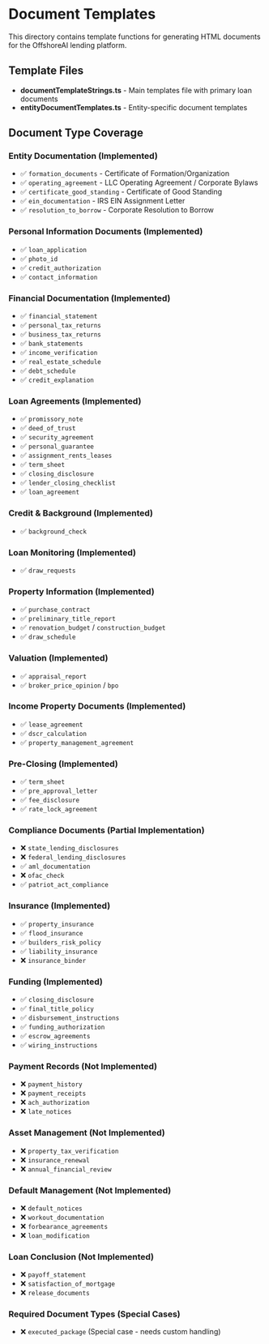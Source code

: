 # Document Templates

This directory contains template functions for generating HTML documents for the OffshoreAI lending platform.

## Template Files

- **documentTemplateStrings.ts** - Main templates file with primary loan documents
- **entityDocumentTemplates.ts** - Entity-specific document templates

## Document Type Coverage

### Entity Documentation (Implemented)
- ✅ `formation_documents` - Certificate of Formation/Organization
- ✅ `operating_agreement` - LLC Operating Agreement / Corporate Bylaws
- ✅ `certificate_good_standing` - Certificate of Good Standing
- ✅ `ein_documentation` - IRS EIN Assignment Letter
- ✅ `resolution_to_borrow` - Corporate Resolution to Borrow

### Personal Information Documents (Implemented)
- ✅ `loan_application`
- ✅ `photo_id`
- ✅ `credit_authorization`
- ✅ `contact_information`

### Financial Documentation (Implemented)
- ✅ `financial_statement`
- ✅ `personal_tax_returns`
- ✅ `business_tax_returns`
- ✅ `bank_statements`
- ✅ `income_verification`
- ✅ `real_estate_schedule`
- ✅ `debt_schedule`
- ✅ `credit_explanation`

### Loan Agreements (Implemented)
- ✅ `promissory_note`
- ✅ `deed_of_trust`
- ✅ `security_agreement`
- ✅ `personal_guarantee`
- ✅ `assignment_rents_leases`
- ✅ `term_sheet`
- ✅ `closing_disclosure`
- ✅ `lender_closing_checklist`
- ✅ `loan_agreement`

### Credit & Background (Implemented)
- ✅ `background_check`

### Loan Monitoring (Implemented)
- ✅ `draw_requests`

### Property Information (Implemented)
- ✅ `purchase_contract`
- ✅ `preliminary_title_report`
- ✅ `renovation_budget` / `construction_budget`
- ✅ `draw_schedule`

### Valuation (Implemented)
- ✅ `appraisal_report`
- ✅ `broker_price_opinion` / `bpo`

### Income Property Documents (Implemented)
- ✅ `lease_agreement`
- ✅ `dscr_calculation`
- ✅ `property_management_agreement`

### Pre-Closing (Implemented)
- ✅ `term_sheet`
- ✅ `pre_approval_letter`
- ✅ `fee_disclosure`
- ✅ `rate_lock_agreement`

### Compliance Documents (Partial Implementation)
- ❌ `state_lending_disclosures`
- ❌ `federal_lending_disclosures`
- ✅ `aml_documentation`
- ❌ `ofac_check`
- ✅ `patriot_act_compliance`

### Insurance (Implemented)
- ✅ `property_insurance`
- ✅ `flood_insurance`
- ✅ `builders_risk_policy`
- ✅ `liability_insurance`
- ❌ `insurance_binder`

### Funding (Implemented)
- ✅ `closing_disclosure`
- ✅ `final_title_policy`
- ✅ `disbursement_instructions`
- ✅ `funding_authorization`
- ✅ `escrow_agreements`
- ✅ `wiring_instructions`

### Payment Records (Not Implemented)
- ❌ `payment_history`
- ❌ `payment_receipts`
- ❌ `ach_authorization`
- ❌ `late_notices`

### Asset Management (Not Implemented)
- ❌ `property_tax_verification`
- ❌ `insurance_renewal`
- ❌ `annual_financial_review`

### Default Management (Not Implemented)
- ❌ `default_notices`
- ❌ `workout_documentation`
- ❌ `forbearance_agreements`
- ❌ `loan_modification`

### Loan Conclusion (Not Implemented)
- ❌ `payoff_statement`
- ❌ `satisfaction_of_mortgage`
- ❌ `release_documents`

### Required Document Types (Special Cases)
- ❌ `executed_package` (Special case - needs custom handling) 